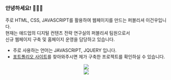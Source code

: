 ### 안녕하세요! 👋👋👋

주로 HTML, CSS, JAVASCRIPT를 활용하여 웹페이지를 만드는 퍼블리셔 이건우입니다.  
현재는 애드업의 디지털 컨텐츠 전략 연구실의 퍼블리셔 팀원으로서  
신규 웹페이지 구축 및 홈페이지 운영을 담당하고 있습니다.

- 주로 사용하는 언어는 JAVASCRIPT, JQUERY 입니다.
- <a href="https://file-keonwoolee-portfolio.netlify.app/html/">포트폴리오 사이트</a>를 찾아와주시면 제가 구축한 프로젝트를 확인하실 수 있습니다.

<!-- <img align="center" src="https://github-readme-stats.vercel.app/api?username=kkeonwoo&repo=github-readme-stats&theme=transparent&hide=stars,contribs&count_private=true" /> -->
<div align="center"><img align="center" src="https://github-readme-stats.vercel.app/api/top-langs/?username=kkeonwoo&theme=transparent" /></div>
<div align="center"><img align="center" src="https://hits.seeyoufarm.com/api/count/incr/badge.svg?url=https%3A%2F%2Fgithub.com%2Fkkeonwoo&count_bg=%2379C83D&title_bg=%23555555&icon=&icon_color=%23E7E7E7&title=hits&edge_flat=false" /></div>

<!--
**kkeonwoo/kkeonwoo** is a ✨ _special_ ✨ repository because its `README.md` (this file) appears on your GitHub profile.

Here are some ideas to get you started:

- 🔭 I’m currently working on ...
- 🌱 I’m currently learning ...
- 👯 I’m looking to collaborate on ...
- 🤔 I’m looking for help with ...
- 💬 Ask me about ...
- 📫 How to reach me: ...
- 😄 Pronouns: ...
- ⚡ Fun fact: ...
-->
